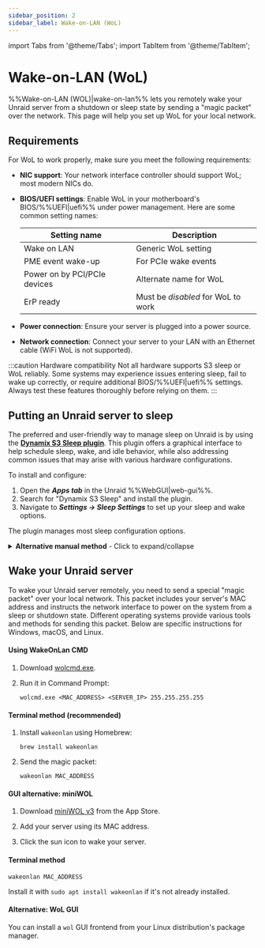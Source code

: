 ```yaml
---
sidebar_position: 2
sidebar_label: Wake-on-LAN (WoL)
---
```


import Tabs from '@theme/Tabs';
import TabItem from '@theme/TabItem';

# Wake-on-LAN (WoL)

%%Wake-on-LAN (WOL)|wake-on-lan%% lets you remotely wake your Unraid server from a shutdown or sleep state by sending a "magic packet" over the network. This page will help you set up WoL for your local network.

## Requirements

For WoL to work properly, make sure you meet the following requirements:

- **NIC support**: Your network interface controller should support WoL; most modern NICs do.
  
- **BIOS/UEFI settings**: Enable WoL in your motherboard's BIOS/%%UEFI|uefi%% under power management. Here are some common setting names:
  
  | Setting name                     | Description                          |
  |----------------------------------|--------------------------------------|
  | Wake on LAN                      | Generic WoL setting                 |
  | PME event wake-up                | For PCIe wake events                |
  | Power on by PCI/PCIe devices     | Alternate name for WoL              |
  | ErP ready                        | Must be *disabled* for WoL to work |

- **Power connection**: Ensure your server is plugged into a power source.
  
- **Network connection**: Connect your server to your LAN with an Ethernet cable (WiFi WoL is not supported).

:::caution Hardware compatibility
Not all hardware supports S3 sleep or WoL reliably. Some systems may experience issues entering sleep, fail to wake up correctly, or require additional BIOS/%%UEFI|uefi%% settings. Always test these features thoroughly before relying on them.
:::

## Putting an Unraid server to sleep

The preferred and user-friendly way to manage sleep on Unraid is by using the [**Dynamix S3 Sleep plugin**](https://unraid.net/community/apps/c/plugins/p3?srsltid=AfmBOorpfP2Psw_bCorklf-QVCUHvADYGsdbsAH-4CldU4V2hWgoO-09#r:~:text=%3E%3E-,Dynamix%20S3%20Sleep,-Dynamix%20Repository). This plugin offers a graphical interface to help schedule sleep, wake, and idle behavior, while also addressing common issues that may arise with various hardware configurations.

To install and configure:

1. Open the ***Apps tab*** in the Unraid %%WebGUI|web-gui%%.
2. Search for "Dynamix S3 Sleep" and install the plugin.
3. Navigate to ***Settings → Sleep Settings*** to set up your sleep and wake options.

The plugin manages most sleep configuration options.

<details>
<summary><strong>Alternative manual method</strong> - Click to expand/collapse</summary>

If you want more control or need advanced customization, you can configure sleep and WoL settings through the command line. This method is recommended for advanced users.

To configure sleep manually:

1. Connect to your server using the %%WebGUI|web-gui%% terminal or [%%SSH|ssh%%](../../system-administration/advanced-tools/command-line-interface.md#accessing-the-terminal).

2. Identify your primary network interface (usually `eth0`) by running the following command:

   ```
   ifconfig
   ```

   Note the MAC address (labelled as `ether`).

3. Enable WoL on the interface with this command:

   ```
   ethtool -s eth0 wol g
   ```

4. Put the server to sleep by entering this command:

   ```
   echo -n mem > /sys/power/state
   ```

:::caution Persistence
WoL settings configured manually are **not persistent** across reboots by default. To make them permanent:

1. Create a `go` file on your flash drive at `/boot/config/go`.
2. Add this line:

```
/sbin/ethtool -s eth0 wol g
```

:::

</details>

## Wake your Unraid server

To wake your Unraid server remotely, you need to send a special "magic packet" over your local network. This packet includes your server's MAC address and instructs the network interface to power on the system from a sleep or shutdown state. Different operating systems provide various tools and methods for sending this packet. Below are specific instructions for Windows, macOS, and Linux.

<Tabs>
<TabItem value="Windows" label="Windows">

<h4>Using WakeOnLan CMD</h4>

1. Download [wolcmd.exe](https://www.depicus.com/wake-on-lan/wake-on-lan-cmd).
  
2. Run it in Command Prompt:

   ```
   wolcmd.exe <MAC_ADDRESS> <SERVER_IP> 255.255.255.255
   ```

</TabItem>
<TabItem value="macOS" label="macOS">

<h4>Terminal method (recommended)</h4>

1. Install `wakeonlan` using Homebrew:
   ```
   brew install wakeonlan
   ```

2. Send the magic packet:

   ```
   wakeonlan MAC_ADDRESS
   ```

<h4>GUI alternative: miniWOL</h4>

1. Download [miniWOL v3](https://apps.apple.com/app/miniwol/id6474282023) from the App Store.
  
2. Add your server using its MAC address.
  
3. Click the sun icon to wake your server.

</TabItem>
<TabItem value="Linux" label="Linux">

<h4>Terminal method</h4>

   ```
   wakeonlan MAC_ADDRESS
   ```
   Install it with `sudo apt install wakeonlan` if it's not already installed.

<h4>Alternative: WoL GUI</h4>

You can install a `wol` GUI frontend from your Linux distribution's package manager.

</TabItem>
</Tabs>
